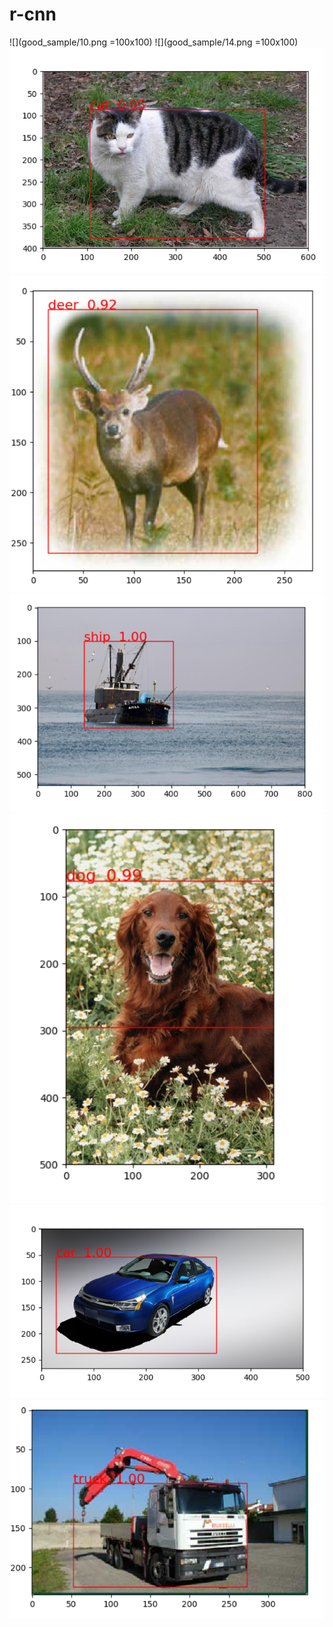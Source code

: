 # r-cnn
![](good_sample/10.png =100x100)
![](good_sample/14.png =100x100)
![](good_sample/16.png)
![](good_sample/19.png)
![](good_sample/25.png)
![](good_sample/7.png)
![](good_sample/20.png)
![](good_sample/23.png)

